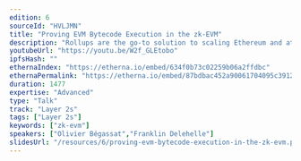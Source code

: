 ```yaml
---
edition: 6
sourceId: "HVLJMN"
title: "Proving EVM Bytecode Execution in the zk-EVM"
description: "Rollups are the go-to solution to scaling Ethereum and at the heart of the Ethereum roadmap. Programmable rollups and zk-evms have gathered a lot of attention and research interest. Provers in particular, which produce cryptographic proofs of evm execution, pose challenging problems both theoretically and practically. In this talk we will present our arithmetization and proving scheme, and demo the zk-evm under development at ConsenSys, providing an EVM bytecode compatible end to end solution."
youtubeUrl: "https://youtu.be/W2f_GLEtobo"
ipfsHash: ""
ethernaIndex: "https://etherna.io/embed/634f0b73c02259b06a2ffdbc"
ethernaPermalink: "https://etherna.io/embed/87bdbac452a90061704095c3912088945e8a9e5bc6fef97d4c358b0b4f82cfcf"
duration: 1477
expertise: "Advanced"
type: "Talk"
track: "Layer 2s"
tags: ["Layer 2s"]
keywords: ["zk-evm"]
speakers: ["Olivier Bégassat","Franklin Delehelle"]
slidesUrl: "/resources/6/proving-evm-bytecode-execution-in-the-zk-evm.pdf"
---
```

